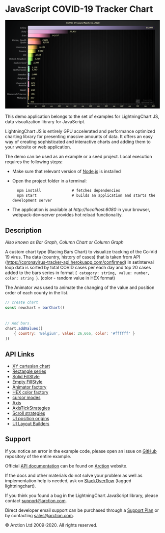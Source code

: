 # JavaScript COVID-19 Tracker Chart

![JavaScript COVID-19 Tracker Chart](racingBars.png)

This demo application belongs to the set of examples for LightningChart JS, data visualization library for JavaScript.

LightningChart JS is entirely GPU accelerated and performance optimized charting library for presenting massive amounts of data. It offers an easy way of creating sophisticated and interactive charts and adding them to your website or web application.

The demo can be used as an example or a seed project. Local execution requires the following steps:

- Make sure that relevant version of [Node.js](https://nodejs.org/en/download/) is installed
- Open the project folder in a terminal:

        npm install              # fetches dependencies
        npm start                # builds an application and starts the development server

- The application is available at *http://localhost:8080* in your browser, webpack-dev-server provides hot reload functionality.


## Description

*Also known as Bar Graph, Column Chart or Column Graph*

A custom chart type (Racing Bars Chart) to visualize tracking of the Co-Vid 19 virus.
Tha data (country, history of cases) that is taken from API (https://coronavirus-tracker-api.herokuapp.com/confirmed) 
In setInterval loop data is sorted by total COVID cases per each day and top 20 cases added to 
the bars series in format `{ category: string, value: number, color: string }`. (color - random value in HEX format)

The Animator was used to animate the changing of the value and position order of each county in the list. 

```javascript
// create chart
const newchart = barChart()


// Add bars.
chart.addValues([
    { country: 'Belgium', value: 26,666, color: '#ffffff' }
])
```


## API Links

* [XY cartesian chart]
* [Rectangle series]
* [Solid FillStyle]
* [Empty FillStyle]
* [Animator factory]
* [HEX color factory]
* [cursor modes]
* [Axis]
* [AxisTickStrategies]
* [Scroll strategies]
* [UI position origins]
* [UI Layout Builders]


## Support

If you notice an error in the example code, please open an issue on [GitHub][0] repository of the entire example.

Official [API documentation][1] can be found on [Arction][2] website.

If the docs and other materials do not solve your problem as well as implementation help is needed, ask on [StackOverflow][3] (tagged lightningchart).

If you think you found a bug in the LightningChart JavaScript library, please contact support@arction.com.

Direct developer email support can be purchased through a [Support Plan][4] or by contacting sales@arction.com.

[0]: https://github.com/Arction/
[1]: https://www.arction.com/lightningchart-js-api-documentation/
[2]: https://www.arction.com
[3]: https://stackoverflow.com/questions/tagged/lightningchart
[4]: https://www.arction.com/support-services/

© Arction Ltd 2009-2020. All rights reserved.


[XY cartesian chart]: https://www.arction.com/lightningchart-js-api-documentation/v3.4.0/classes/chartxy.html
[Rectangle series]: https://www.arction.com/lightningchart-js-api-documentation/v3.4.0/classes/rectangleseries.html
[Solid FillStyle]: https://www.arction.com/lightningchart-js-api-documentation/v3.4.0/classes/solidfill.html
[Empty FillStyle]: https://www.arction.com/lightningchart-js-api-documentation/v3.4.0/globals.html#emptyfill
[Animator factory]: https://www.arction.com/lightningchart-js-api-documentation/v3.4.0/globals.html#animator
[HEX color factory]: https://www.arction.com/lightningchart-js-api-documentation/v3.4.0/globals.html#colorhex
[cursor modes]: https://www.arction.com/lightningchart-js-api-documentation/v3.4.0/enums/autocursormodes.html
[Axis]: https://www.arction.com/lightningchart-js-api-documentation/v3.4.0/classes/axis.html
[AxisTickStrategies]: https://www.arction.com/lightningchart-js-api-documentation/v3.4.0/globals.html#axistickstrategies
[Scroll strategies]: https://www.arction.com/lightningchart-js-api-documentation/v3.4.0/globals.html#axisscrollstrategies
[UI position origins]: https://www.arction.com/lightningchart-js-api-documentation/v3.4.0/globals.html#uiorigins
[UI Layout Builders]: https://www.arction.com/lightningchart-js-api-documentation/v3.4.0/globals.html#uilayoutbuilders

